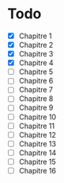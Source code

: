 # Todo

- [x] Chapitre 1
- [x] Chapitre 2
- [x] Chapitre 3
- [x] Chapitre 4
- [ ] Chapitre 5
- [ ] Chapitre 6
- [ ] Chapitre 7
- [ ] Chapitre 8
- [ ] Chapitre 9
- [ ] Chapitre 10
- [ ] Chapitre 11
- [ ] Chapitre 12
- [ ] Chapitre 13
- [ ] Chapitre 14
- [ ] Chapitre 15
- [ ] Chapitre 16
